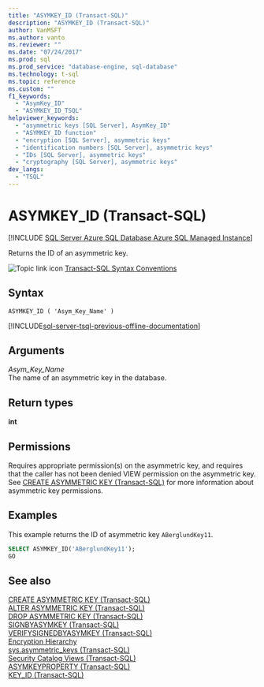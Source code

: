 ```yaml
---
title: "ASYMKEY_ID (Transact-SQL)"
description: "ASYMKEY_ID (Transact-SQL)"
author: VanMSFT
ms.author: vanto
ms.reviewer: ""
ms.date: "07/24/2017"
ms.prod: sql
ms.prod_service: "database-engine, sql-database"
ms.technology: t-sql
ms.topic: reference
ms.custom: ""
f1_keywords:
  - "AsymKey_ID"
  - "ASYMKEY_ID_TSQL"
helpviewer_keywords:
  - "asymmetric keys [SQL Server], AsymKey_ID"
  - "ASYMKEY_ID function"
  - "encryption [SQL Server], asymmetric keys"
  - "identification numbers [SQL Server], asymmetric keys"
  - "IDs [SQL Server], asymmetric keys"
  - "cryptography [SQL Server], asymmetric keys"
dev_langs:
  - "TSQL"
---
```

# ASYMKEY_ID (Transact-SQL)
[!INCLUDE [SQL Server Azure SQL Database Azure SQL Managed Instance](../../includes/applies-to-version/sql-asdb-asdbmi.md)]

Returns the ID of an asymmetric key.
  
![Topic link icon](../../database-engine/configure-windows/media/topic-link.gif "Topic link icon") [Transact-SQL Syntax Conventions](../../t-sql/language-elements/transact-sql-syntax-conventions-transact-sql.md)
  
## Syntax  
  
```syntaxsql
ASYMKEY_ID ( 'Asym_Key_Name' )  
```  
  
[!INCLUDE[sql-server-tsql-previous-offline-documentation](../../includes/sql-server-tsql-previous-offline-documentation.md)]

## Arguments
*Asym_Key_Name*  
The name of an asymmetric key in the database.
  
## Return types
 **int**  
  
## Permissions  
Requires appropriate permission(s) on the asymmetric key, and requires that the caller has not been denied VIEW permission on the asymmetric key. See [CREATE ASYMMETRIC KEY &#40;Transact-SQL&#41;](../../t-sql/statements/create-asymmetric-key-transact-sql.md) for more information about asymmetric key permissions.
  
## Examples  
This example returns the ID of asymmetric key `ABerglundKey11`.
  
```sql
SELECT ASYMKEY_ID('ABerglundKey11');  
GO  
```  
  
## See also
[CREATE ASYMMETRIC KEY &#40;Transact-SQL&#41;](../../t-sql/statements/create-asymmetric-key-transact-sql.md)  
[ALTER ASYMMETRIC KEY &#40;Transact-SQL&#41;](../../t-sql/statements/alter-asymmetric-key-transact-sql.md)  
[DROP ASYMMETRIC KEY &#40;Transact-SQL&#41;](../../t-sql/statements/drop-asymmetric-key-transact-sql.md)  
[SIGNBYASYMKEY &#40;Transact-SQL&#41;](../../t-sql/functions/signbyasymkey-transact-sql.md)  
[VERIFYSIGNEDBYASYMKEY &#40;Transact-SQL&#41;](../../t-sql/functions/verifysignedbyasymkey-transact-sql.md)  
[Encryption Hierarchy](../../relational-databases/security/encryption/encryption-hierarchy.md)  
[sys.asymmetric_keys &#40;Transact-SQL&#41;](../../relational-databases/system-catalog-views/sys-asymmetric-keys-transact-sql.md)  
[Security Catalog Views &#40;Transact-SQL&#41;](../../relational-databases/system-catalog-views/security-catalog-views-transact-sql.md)  
[ASYMKEYPROPERTY &#40;Transact-SQL&#41;](../../t-sql/functions/asymkeyproperty-transact-sql.md)  
[KEY_ID &#40;Transact-SQL&#41;](../../t-sql/functions/key-id-transact-sql.md)
  
  
